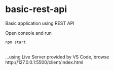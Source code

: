 # basic-rest-api

Basic application using REST API

Open console and run
```
npm start
```
<br/>
...using Live Server provided by VS Code, browse <br/>
http://127.0.0.1:5500/client/index.html
